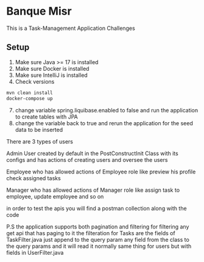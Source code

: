 # Banque Misr

This is a Task-Management Application Challenges

## Setup

1. Make sure Java >= 17 is installed
2. Make sure Docker is installed
3. Make sure IntelliJ is installed
6. Check versions

```bash
mvn clean install
docker-compose up
```

7. change variable spring.liquibase.enabled to false and run the application to create tables with JPA
8. change the variable back to true and rerun the application for the seed data to be inserted

There are 3 types of users

Admin User created by default in the PostConstructInit Class with its configs
and has actions of creating users and oversee the users

Employee who has allowed actions of Employee role like preview his profile check assigned tasks

Manager who has allowed actions of Manager role like assign task to employee, update employee and so on

in order to test the apis you will find a postman collection along with the code


P.S the application supports both pagination and filtering for filtering any get api that 
has paging to it the filteration for Tasks are the fields of TaskFilter.java 
just append to the query param any field from the class to the query params
and it will read it normally same thing for users but with fields in UserFilter.java 



